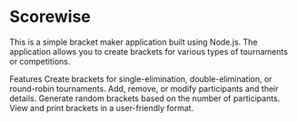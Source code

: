 # Scorewise
This is a simple bracket maker application built using Node.js. The application allows you to create brackets for various types of tournaments or competitions.

Features
Create brackets for single-elimination, double-elimination, or round-robin tournaments.
Add, remove, or modify participants and their details.
Generate random brackets based on the number of participants.
View and print brackets in a user-friendly format.
